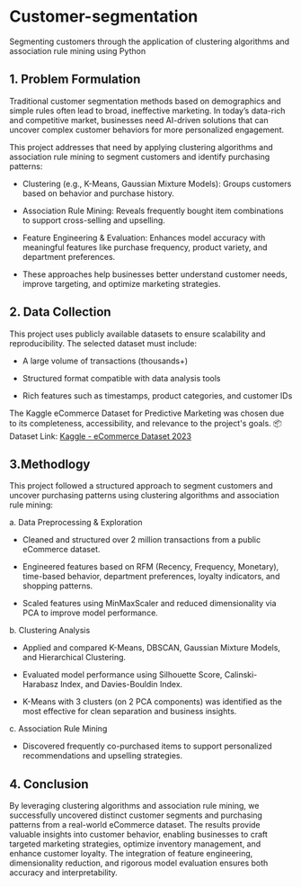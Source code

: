 # Customer-segmentation
Segmenting customers through the application of clustering algorithms and association rule mining using Python

## 1. Problem Formulation
Traditional customer segmentation methods based on demographics and simple rules often lead to broad, ineffective marketing. In today’s data-rich and competitive market, businesses need AI-driven solutions that can uncover complex customer behaviors for more personalized engagement.

This project addresses that need by applying clustering algorithms and association rule mining to segment customers and identify purchasing patterns:

- Clustering (e.g., K-Means, Gaussian Mixture Models): Groups customers based on behavior and purchase history.

- Association Rule Mining: Reveals frequently bought item combinations to support cross-selling and upselling.

- Feature Engineering & Evaluation: Enhances model accuracy with meaningful features like purchase frequency, product variety, and department preferences.

- These approaches help businesses better understand customer needs, improve targeting, and optimize marketing strategies.

## 2. Data Collection
This project uses publicly available datasets to ensure scalability and reproducibility. The selected dataset must include:

- A large volume of transactions (thousands+)

- Structured format compatible with data analysis tools

- Rich features such as timestamps, product categories, and customer IDs

The Kaggle eCommerce Dataset for Predictive Marketing was chosen due to its completeness, accessibility, and relevance to the project's goals.
📦 Dataset Link: [Kaggle - eCommerce Dataset 2023](https://www.kaggle.com/datasets/hunter0007/ecommerce-dataset-for-predictive-marketing-2023)

## 3.Methodlogy
This project followed a structured approach to segment customers and uncover purchasing patterns using clustering algorithms and association rule mining:

  a. Data Preprocessing & Exploration

  - Cleaned and structured over 2 million transactions from a public eCommerce dataset.

  - Engineered features based on RFM (Recency, Frequency, Monetary), time-based behavior, department preferences, loyalty indicators, and shopping patterns.

  - Scaled features using MinMaxScaler and reduced dimensionality via PCA to improve model performance.

  b. Clustering Analysis

  - Applied and compared K-Means, DBSCAN, Gaussian Mixture Models, and Hierarchical Clustering.

  - Evaluated model performance using Silhouette Score, Calinski-Harabasz Index, and Davies-Bouldin Index.

  - K-Means with 3 clusters (on 2 PCA components) was identified as the most effective for clean separation and business insights.

  c. Association Rule Mining

  - Discovered frequently co-purchased items to support personalized recommendations and upselling strategies.

## 4. Conclusion
By leveraging clustering algorithms and association rule mining, we successfully uncovered distinct customer segments and purchasing patterns from a real-world eCommerce dataset.
The results provide valuable insights into customer behavior, enabling businesses to craft targeted marketing strategies, optimize inventory management, and enhance customer loyalty. The integration of feature engineering, dimensionality reduction, and rigorous model evaluation ensures both accuracy and interpretability.
